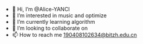 - 👋 Hi, I’m @Alice-YANCI
- 👀 I’m interested in music and optimize
- 🌱 I’m currently learning algorithm
- 💞️ I’m looking to collaborate on 
- 📫 How to reach me 190408102634@bitzh.edu.cn

<!---
Alice-YANCI/Alice-YANCI is a ✨ special ✨ repository because its `README.md` (this file) appears on your GitHub profile.
You can click the Preview link to take a look at your changes.
--->
